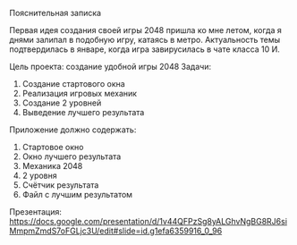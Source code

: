 Пояснительная записка

Первая идея создания своей игры 2048 пришла ко мне летом, когда я днями залипал в подобную игру, катаясь в метро. Актуальность темы подтвердилась в январе, когда игра завирусилась в чате класса 10 И.

Цель проекта: создание удобной игры 2048
Задачи:
1. Создание стартового окна
2. Реализация игровых  механик
3. Создание 2 уровней
4. Выведение лучшего результата

Приложение должно содержать:
1. Стартовое окно
2. Окно лучшего результата
3. Механика 2048
4. 2 уровня
5. Счётчик результата
6. Файл с лучшим результатом

Презентация:
https://docs.google.com/presentation/d/1v44QFPzSg8yALGhvNgBG8RJ6siMmpmZmdS7oFGLjc3U/edit#slide=id.g1efa6359916_0_96
